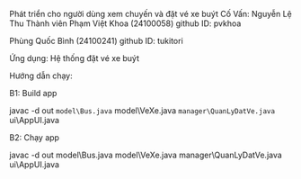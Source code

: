 Phát triển cho người dùng xem chuyến và đặt vé xe buýt
Cố Vấn: Nguyễn Lệ Thu
Thành viên
Phạm Việt Khoa (24100058) github ID: pvkhoa

Phùng Quốc Bình (24100241) github ID: tukitori

Ứng dụng: Hệ thống đặt vé xe buýt

Hướng dẫn chạy:

B1: Build app

javac -d out `
model\Bus.java `
model\VeXe.java `
manager\QuanLyDatVe.java `
ui\AppUI.java

B2: Chạy app

javac -d out model\Bus.java model\VeXe.java manager\QuanLyDatVe.java ui\AppUI.java

